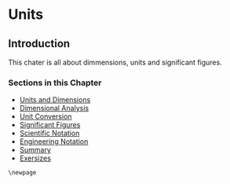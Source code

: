 # Units

## Introduction

This chater is all about dimmensions, units and significant figures.

### Sections in this Chapter

 * [Units and Dimensions](2.1-units-and-dimensions.md)
 * [Dimensional Analysis](2.2-dimensional-analysis.md)
 * [Unit Conversion](2.3-unit-conversion.md)
 * [Significant Figures](2.4-significant-figures.md)
 * [Scientific Notation](2.5-scientific-notation.md)
 * [Engineering Notation](2.6-engineering-notation.md)
 * [Summary](2.7-summary.md)
 * [Exersizes](2.8-exersizes.md)

```{raw} latex
\newpage
```
